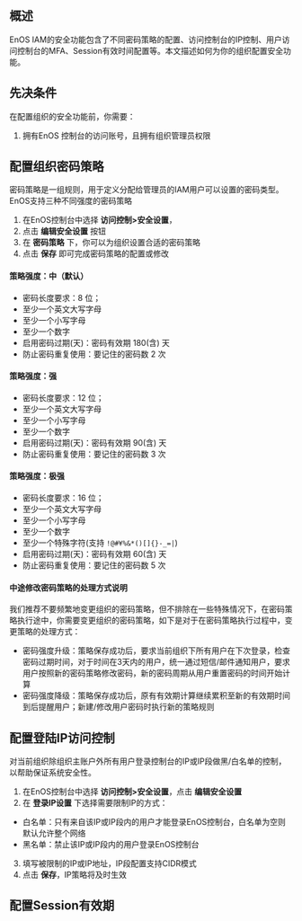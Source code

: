 ## 概述

EnOS IAM的安全功能包含了不同密码策略的配置、访问控制台的IP控制、用户访问控制台的MFA、Session有效时间配置等。本文描述如何为你的组织配置安全功能。

## 先决条件
在配置组织的安全功能前，你需要：
1. 拥有EnOS 控制台的访问账号，且拥有组织管理员权限

## 配置组织密码策略
密码策略是一组规则，用于定义分配给管理员的IAM用户可以设置的密码类型。EnOS支持三种不同强度的密码策略

1. 在EnOS控制台中选择 **访问控制>安全设置**，
2. 点击 **编辑安全设置** 按钮
3. 在 **密码策略** 下，你可以为组织设置合适的密码策略
4. 点击 **保存** 即可完成密码策略的配置或修改

#### 策略强度：中（默认）
- 密码长度要求：8 位；
- 至少一个英文大写字母
- 至少一个小写字母
- 至少一个数字
- 启用密码过期(天)：密码有效期 180(含) 天
- 防止密码重复使用：要记住的密码数 2 次

#### 策略强度：强
- 密码长度要求：12 位；
- 至少一个英文大写字母
- 至少一个小写字母
- 至少一个数字
- 启用密码过期(天)：密码有效期 90(含) 天
- 防止密码重复使用：要记住的密码数 3 次

#### 策略强度：极强
- 密码长度要求：16 位；
- 至少一个英文大写字母
- 至少一个小写字母
- 至少一个数字
- 至少一个特殊字符(支持 `!@#¥%&*()[]{}-_=|`)
- 启用密码过期(天)：密码有效期 60(含) 天
- 防止密码重复使用：要记住的密码数 5 次

#### 中途修改密码策略的处理方式说明
我们推荐不要频繁地变更组织的密码策略，但不排除在一些特殊情况下，在密码策略执行途中，你需要变更组织的密码策略，如下是对于在密码策略执行过程中，变更策略的处理方式：
- 密码强度升级：策略保存成功后，要求当前组织下所有用户在下次登录，检查密码过期时间，对于时间在3天内的用户，统一通过短信/邮件通知用户，要求用户按照新的密码策略修改密码，新的密码周期从用户重置密码的时间开始计算
- 密码强度降级：策略保存成功后，原有有效期计算继续累积至新的有效期时间到后提醒用户；新建/修改用户密码时执行新的策略规则

## 配置登陆IP访问控制
对当前组织除组织主账户外所有用户登录控制台的IP或IP段做黑/白名单的控制，以帮助保证系统安全性。

1. 在EnOS控制台中选择 **访问控制>安全设置**，点击 **编辑安全设置**
2. 在 **登录IP设置** 下选择需要限制IP的方式：
  - 白名单：只有来自该IP或IP段内的用户才能登录EnOS控制台，白名单为空则默认允许整个网络
  - 黑名单：禁止该IP或IP段内的用户登录EnOS控制台
3. 填写被限制的IP或IP地址，IP段配置支持CIDR模式
4. 点击 **保存**，IP策略将及时生效

## 配置Session有效期
